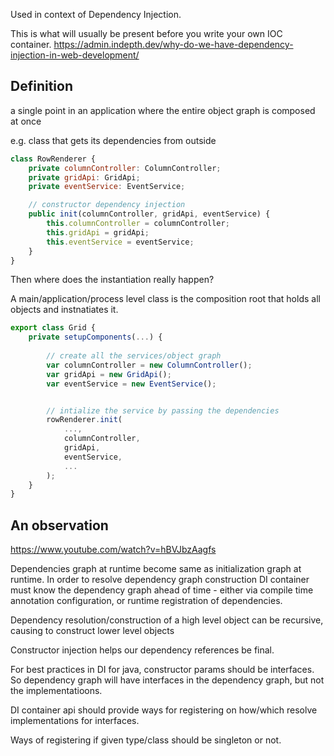 Used in context of Dependency Injection.

This is what will usually be present before you write your own IOC container.
https://admin.indepth.dev/why-do-we-have-dependency-injection-in-web-development/

## Definition

a single point in an application where the entire object graph is composed at once

e.g. class that gets its dependencies from outside

```js
class RowRenderer {
    private columnController: ColumnController;
    private gridApi: GridApi;
    private eventService: EventService;

    // constructor dependency injection
    public init(columnController, gridApi, eventService) {
        this.columnController = columnController;
        this.gridApi = gridApi;
        this.eventService = eventService;
    }
}
```

Then where does the instantiation really happen?

A main/application/process level class is the composition root that holds all objects and instnatiates it.

```js
export class Grid {
    private setupComponents(...) {
        
        // create all the services/object graph
        var columnController = new ColumnController();
        var gridApi = new GridApi();
        var eventService = new EventService();


        // intialize the service by passing the dependencies
        rowRenderer.init(
            ...,
            columnController,
            gridApi,
            eventService,
            ...
        );
    }
}

```

## An observation

https://www.youtube.com/watch?v=hBVJbzAagfs

Dependencies graph at runtime become same as initialization graph at runtime.
In order to resolve dependency graph construction DI container must know the dependency graph ahead of time - either via compile time annotation configuration, or runtime registration of dependencies.

Dependency resolution/construction of a high level object can be recursive, causing to construct lower level objects

Constructor injection helps our dependency references be final.

For best practices in DI for java, constructor params should be interfaces. 
So dependency graph will have interfaces in the dependency graph, but not the implementatioons.

DI container api should provide ways for registering on how/which resolve implementations for interfaces.

Ways of registering if given type/class should be singleton or not.